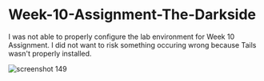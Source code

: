 # Week-10-Assignment-The-Darkside

I was not able to properly configure the lab environment for Week 10 Assignment. I did not want to risk something occuring wrong because Tails wasn't properly installed.

![screenshot 149](https://user-images.githubusercontent.com/23458001/41496514-71f1dfb6-70f6-11e8-9921-c7b39857ba1a.png)
